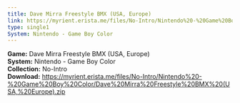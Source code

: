 ```yaml
---
title: Dave Mirra Freestyle BMX (USA, Europe)
link: https://myrient.erista.me/files/No-Intro/Nintendo%20-%20Game%20Boy%20Color/Dave%20Mirra%20Freestyle%20BMX%20(USA,%20Europe).zip
type: single1
System: Nintendo - Game Boy Color
---
```

<b>Game:</b> Dave Mirra Freestyle BMX (USA, Europe)<br>
<b>System:</b> Nintendo - Game Boy Color<br>
<b>Collection:</b> No-Intro<br>
<b>Download:</b> https://myrient.erista.me/files/No-Intro/Nintendo%20-%20Game%20Boy%20Color/Dave%20Mirra%20Freestyle%20BMX%20(USA,%20Europe).zip